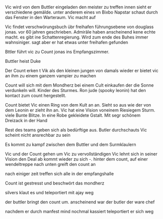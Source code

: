 Vic wird von dem Buttler eingeladen den meister zu treffen
innen sieht er verschiedene gemälde. unter anderem eines vn Bixbo
Napstar schaut durch das Fenster in den Warteraum. Vic macht auf

Vic findet verschwörungsbuch übr freihafen führungsebene von douglass jonas. vor 60 jahren geschrieben.
Admiräle haben anscheinend kene echte macht. es gibt ine Schattenregierung. Wird zum ende des Buhes immer wahnsiniger. sagt aber er hat etwas unter freihafen gefunden

Bttler führt vic  zu Count jonas ins Empfangszimmer.

Buttler heist Duke

Der Count erken t Vik als den kleinen jungen von damals wieder
er bietet vic an ihm zu einem ganzem vampier zu machen

Count will sich mit dem Mondherz bei einem Cult einkaufen der die Sonne verdunkeln will. Kinder des Sturmes. Ron jude (spooky leonin) hat den kontact zum count hergestellt.

Count bietet Vic einen Ring von dem Kult an an. Sieht so aus wie der von dem Leonin
er zieht ihn an.
Vic hat eine Vision voneinem Riesiegem Sturm. viele Bunte Blitze. In eine Robe gekleidete Gstalt. Mit segr schönem Dreizack in der Hand

Rest des teams geben sich als bedürftige aus. Butler durchschauts
Vic scheint nicht ansrechbar zu sein

Es kommt zu kampf zwischen dem Buttler und dem Surmklaulern 

Vic und der Count gehen um Vic zu vervollständigen
Vic lehnt sich in seiner Vision den Deal ab
kommt wieder zu sich -. hinter dem count, auf einer wendeltreppe nach unten
greift den count an

nach einiger zeit treffen sich alle in der empfangshalle

Count ist gestresst und beschwört das mondherz

silvers klaut es und teleportiert mit ajay weg

der buttler bringt den count um. anscheinend war der butler der ware chef

nachdem er durch manfest mind nochmal kassiert teleportiert er sich weg

